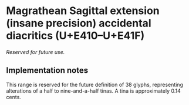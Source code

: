 Magrathean Sagittal extension (insane precision) accidental diacritics (U+E410–U+E41F)
======================================================================================

*Reserved for future use.*

Implementation notes
---------------------

This range is reserved for the future definition of 38 glyphs, representing alterations of a half to nine-and-a-half tinas. A tina is approximately 0.14 cents.